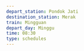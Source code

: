 ```yaml
---
depart_station: Pondok Jati
destination_station: Merak
train: Mingguan
depart_day: Minggu
time: 08:30
type: schedules
---
```

